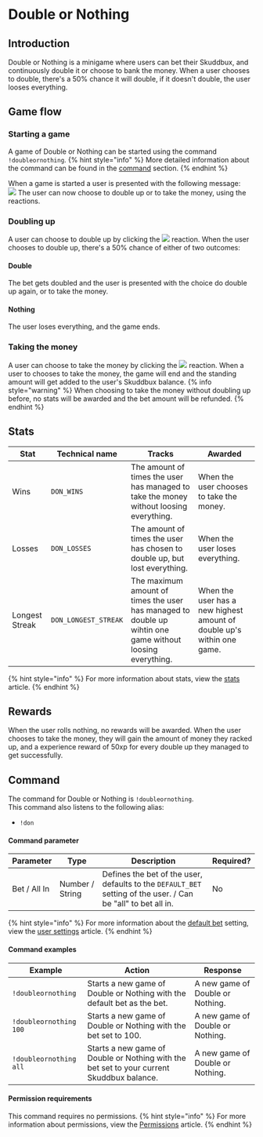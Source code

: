 # Double or Nothing
## Introduction
Double or Nothing is a minigame where users can bet their Skuddbux, and continuously double it or choose to bank the money. When a user chooses to double, there's a 50% chance it will double, if it doesn't double, the user looses everything.

## Game flow
### Starting a game
A game of Double or Nothing can be started using the command `!doubleornothing`.
{% hint style="info" %}
More detailed information about the command can be found in the [command](#command) section.
{% endhint %}

When a game is started a user is presented with the following message:  
![](https://i.imgur.com/7nU06AJ.png)
The user can now choose to double up or to take the money, using the reactions.

### Doubling up
A user can choose to double up by clicking the ![](https://i.imgur.com/oE4pdbJ.png) reaction.
When the user chooses to double up, there's a 50% chance of either of two outcomes:

#### Double
The bet gets doubled and the user is presented with the choice do double up again, or to take the money.

#### Nothing
The user loses everything, and the game ends.

### Taking the money
A user can choose to take the money by clicking the ![](https://i.imgur.com/LqZbyj6.png) reaction.
When a user to chooses to take the money, the game will end and the standing amount will get added to the user's Skuddbux balance.
{% info style="warning" %}
When choosing to take the money without doubling up before, no stats will be awarded and the bet amount will be refunded.
{% endhint %}

## Stats
| Stat           | Technical name       | Tracks                                                                                                    | Awarded                                                                |
|----------------|----------------------|-----------------------------------------------------------------------------------------------------------|------------------------------------------------------------------------|
| Wins           | `DON_WINS`           | The amount of times the user has managed to take the money without loosing everything.                    | When the user chooses to take the money.                               |
| Losses         | `DON_LOSSES`         | The amount of times the user has chosen to double up, but lost everything.                                | When the user loses everything.                                        |
| Longest Streak | `DON_LONGEST_STREAK` | The maximum amount of times the user has managed to double up wihtin one game without loosing everything. | When the user has a new highest amount of double up's within one game. |
{% hint style="info" %}
For more information about stats, view the [stats](/Features/stats.md) article.
{% endhint %}

## Rewards
When the user rolls nothing, no rewards will be awarded.
When the user chooses to take the money, they will gain the amount of money they racked up, and a experience reward of 50xp for every double up they managed to get successfully.

## Command
The command for Double or Nothing is `!doubleornothing`.  
This command also listens to the following alias:
- `!don`

#### Command parameter
| Parameter    | Type            | Description                                                                                                   | Required? |
|--------------|-----------------|---------------------------------------------------------------------------------------------------------------|-----------|
| Bet / All In | Number / String | Defines the bet of the user, defaults to the `DEFAULT_BET` setting of the user. / Can be "all" to bet all in. | No        |
{% hint style="info" %}
For more information about the [default bet](/Features/user-settings.md#default-bet) setting, view the [user settings](/Features/user-settings.md) article.
{% endhint %}

#### Command examples
| Example                | Action                                                                                    | Response                         |
|------------------------|-------------------------------------------------------------------------------------------|----------------------------------|
| `!doubleornothing`     | Starts a new game of Double or Nothing with the default bet as the bet.                   | A new game of Double or Nothing. |
| `!doubleornothing 100` | Starts a new game of Double or Nothing with the bet set to 100.                           | A new game of Double or Nothing. |
| `!doubleornothing all` | Starts a new game of Double or Nothing with the bet set to your current Skuddbux balance. | A new game of Double or Nothing. |

#### Permission requirements
This command requires no permissions.
{% hint style="info" %}
For more information about permissions, view the [Permissions](/Systems/permissions.md) article.
{% endhint %}